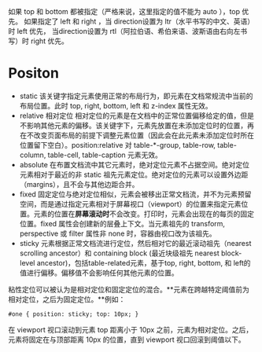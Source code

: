 如果 top 和 bottom 都被指定（严格来说，这里指定的值不能为 auto ），top 优先。
如果指定了 left 和 right ，当 direction设置为 ltr（水平书写的中文、英语）时 left 优先， 当direction设置为 rtl（阿拉伯语、希伯来语、波斯语由右向左书写）时 right 优先。

# Positon
- static
该关键字指定元素使用正常的布局行为，即元素在文档常规流中当前的布局位置。此时 top, right, bottom, left 和 z-index 属性无效。
- relative 相对定位
相对定位的元素是在文档中的正常位置偏移给定的值，但是不影响其他元素的偏移。该关键字下，元素先放置在未添加定位时的位置，再在不改变页面布局的前提下调整元素位置（因此会在此元素未添加定位时所在位置留下空白）。position:relative 对 table-*-group, table-row, table-column, table-cell, table-caption 元素无效。
- absolute
在布置文档流中其它元素时，绝对定位元素不占据空间。绝对定位元素相对于最近的非 static 祖先元素定位。绝对定位的元素可以设置外边距（margins），且不会与其他边距合并。
- fixed
固定定位与绝对定位相似，元素会被移出正常文档流，并不为元素预留空间，而是通过指定元素相对于屏幕视口（viewport）的位置来指定元素位置。元素的位置在**屏幕滚动时**不会改变。打印时，元素会出现在的每页的固定位置。fixed 属性会创建新的层叠上下文。当元素祖先的 transform, perspective 或 filter 属性非 none 时，容器由视口改为该祖先。
- sticky
元素根据正常文档流进行定位，然后相对它的最近滚动祖先（nearest scrolling ancestor）和 containing block (最近块级祖先 nearest block-level ancestor)，包括table-related元素，基于top, right, bottom, 和 left的值进行偏移。偏移值不会影响任何其他元素的位置。

粘性定位可以被认为是相对定位和固定定位的混合。**元素在跨越特定阈值前为相对定位，之后为固定定位。**例如：
```
#one { position: sticky; top: 10px; }
```
在 viewport 视口滚动到元素 top 距离小于 10px 之前，元素为相对定位。之后，元素将固定在与顶部距离 10px 的位置，直到 viewport 视口回滚到阈值以下。